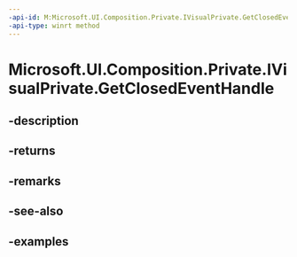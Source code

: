 ```yaml
---
-api-id: M:Microsoft.UI.Composition.Private.IVisualPrivate.GetClosedEventHandle
-api-type: winrt method
---
```


# Microsoft.UI.Composition.Private.IVisualPrivate.GetClosedEventHandle

<!--
public long GetClosedEventHandle ();
-->


## -description

## -returns

## -remarks

## -see-also

## -examples


